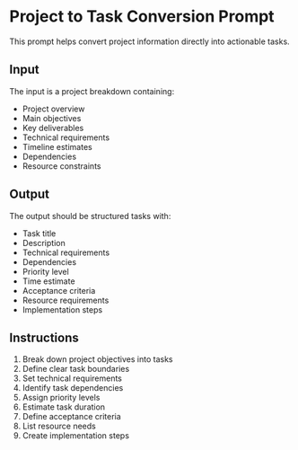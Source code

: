 # Project to Task Conversion Prompt

This prompt helps convert project information directly into actionable tasks.

## Input
The input is a project breakdown containing:
- Project overview
- Main objectives
- Key deliverables
- Technical requirements
- Timeline estimates
- Dependencies
- Resource constraints

## Output
The output should be structured tasks with:
- Task title
- Description
- Technical requirements
- Dependencies
- Priority level
- Time estimate
- Acceptance criteria
- Resource requirements
- Implementation steps

## Instructions
1. Break down project objectives into tasks
2. Define clear task boundaries
3. Set technical requirements
4. Identify task dependencies
5. Assign priority levels
6. Estimate task duration
7. Define acceptance criteria
8. List resource needs
9. Create implementation steps
